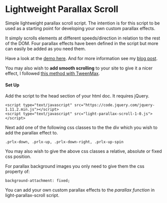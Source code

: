Lightweight Parallax Scroll
=====================

Simple lightweight parallax scroll script. The intention is for this script to be used as a starting point for developing your own custom parallax effects.

It simply scrolls elements at different speeds/direction in relation to the rest of the DOM.  Four parallax effects have been defined in the script but more can easily be added as you need them.

Have a look at the [demo here](http://rossmchugh.com/demos/light-parallax-scroll/ "Light Parallax Scroll").  And for more information see my [blog post](http://rossmchugh.com/lightweight-parallax-scrolling/).

You may also wish to **add smooth scrolling** to your site to give it a nicer effect, I followed [this method with TweenMax](http://bassta.bg/2013/05/smooth-page-scrolling-with-tweenmax/ "Smooth page scrolling with TweenMax").

#### Set Up
Add the script to the head section of your html doc.  It requires jQuery.
```
<script type="text/javascript" src="https://code.jquery.com/jquery-1.11.2.min.js"></script>
<script type="text/javascript" src="light-parallax-scroll-1-0.js"></script>
```
Next add one of the following css classes to the the div which you wish to add the parallax effect to.
```
.prlx-down, .prlx-up, .prlx-down-right, .prlx-up-spin
```
You may also wish to give the above css classes a relative, absolute or fixed css position.

For parallax background images you only need to give them the css property of:
```
background-attachment: fixed;
```

You can add your own custom parallax effects to the *parallax function* in light-parallax-scroll script.